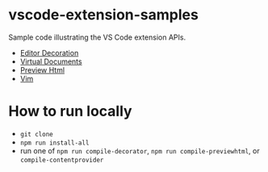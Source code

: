 # vscode-extension-samples

Sample code illustrating the VS Code extension APIs.

* [Editor Decoration](/decorator-sample/README.md)
* [Virtual Documents](/contentprovider-sample/README.md)
* [Preview Html](/previewhtml-sample/README.md)
* [Vim](/vim-sample/README.md)

# How to run locally

* `git clone`
* `npm run install-all`
* run one of `npm run compile-decorator`, `npm run compile-previewhtml`, or `compile-contentprovider`
